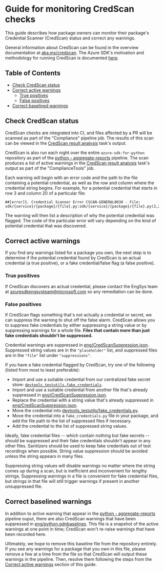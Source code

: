 # Guide for monitoring CredScan checks

This guide describes how package owners can monitor their package's Credential Scanner (CredScan) status and correct
any warnings.

General information about CredScan can be found in the overview documentation at [aka.ms/credscan][credscan_doc]. The
Azure SDK's motivation and methodology for running CredScan is documented [here][devops_doc].

## Table of Contents
- [Check CredScan status](#check-credscan-status)
- [Correct active warnings](#correct-active-warnings)
  - [True positives](#true-positives)
  - [False positives](#false-positives)
- [Correct baselined warnings](#correct-baselined-warnings)

## Check CredScan status

CredScan checks are integrated into CI, and files affected by a PR will be scanned as part of the "Compliance" pipeline
job. The results of this scan can be viewed in the [CredScan result analysis][ci_scan_output] task's output.

CredScan is also run each night over the entire `azure-sdk-for-python` repository as part of the
[python - aggregate-reports][aggregate_reports] pipeline. The scan produces a list of active warnings in the
[CredScan result analysis][aggregate_reports_output] task's output as part of the "ComplianceTools" job.

Each warning will begin with an error code and the path to the file containing a potential credential, as well as the
row and column where the credential string begins. For example, for a potential credential that starts in row 3 and
column 20 of a particular file:
```
##[error]1. Credential Scanner Error CSCAN-GENERAL0030 - File: sdk/{service}/{package}/{file}.py:sdk/{service}/{package}/{file}.py(3,20)
```

The warning will then list a description of why the potential credential was flagged. The code of the particular error
will vary depending on the kind of potential credential that was discovered.

## Correct active warnings

If you find any warnings listed for a package you own, the next step is to determine if the potential credential found
by CredScan is an actual credential (a true positive), or a fake credential/false flag (a false positive).

### True positives

If CredScan discovers an actual credential, please contact the EngSys team at azuresdkengsysteam@microsoft.com so any
remediation can be done.

### False positives

If CredScan flags something that's not actually a credential or secret, we can suppress the warning to shut off the
false alarm. CredScan allows you to suppress fake credentials by either suppressing a string value or by suppressing
warnings for a whole file. **Files that contain more than just fake credentials shouldn't be suppressed.**

Credential warnings are suppressed in [eng/CredScanSuppression.json][suppression_file]. Suppressed string values are in
the `"placeholder"` list, and suppressed files are in the `"file"` list under `"suppressions"`.

If you have a fake credential flagged by CredScan, try one of the following (listed from most to least preferable):
  - Import and use a suitable credential from our centralized fake secret store: [`devtools_testutils.fake_credentials`][fake_credentials].
  - Import and use a suitable credential from another file that's already suppressed in [eng/CredScanSuppression.json][suppression_file].
  - Replace the credential with a string value that's already suppressed in [eng/CredScanSuppression.json][suppression_file].
  - Move the credential into [devtools_testutils/fake_credentials.py][fake_credentials].
  - Move the credential into a `fake_credentials.py` file in your package, and add the file path to the list of suppressed files if necessary.
  - Add the credential to the list of suppressed string values.

Ideally, fake credential files -- which contain nothing but fake secrets -- should be suppressed and their fake
credentials shouldn't appear in any other files. Sanitizers should be used to keep fake credentials out of test
recordings when possible. String value suppression should be avoided unless the string appears in many files.

Suppressing string values will disable warnings no matter where the string comes up during a scan, but is inefficient
and inconvenient for lengthy strings. Suppressing warnings in a file is convenient for fake credential files, but
strings in that file will still trigger warnings if present in another unsuppressed file.

## Correct baselined warnings

In addition to active warning that appear in the [python - aggregate-reports][aggregate_reports] pipeline ouput, there
are also CredScan warnings that have been suppressed in [eng/python.gdnbaselines][baseline]. This file is a snapshot of
the active warnings at one point in time; CredScan won't re-raise warnings that have been recorded here.

Ultimately, we hope to remove this baseline file from the repository entirely. If you see any warnings for a package
that you own in this file, please remove a few at a time from the file so that CredScan will output these warnings in
the pipeline. Then, resolve them following the steps from the [Correct active warnings](#correct-active-warnings)
section of this guide.


[aggregate_reports]: https://dev.azure.com/azure-sdk/internal/_build?definitionId=1401&_a=summary
[aggregate_reports_output]: https://dev.azure.com/azure-sdk/internal/_build/results?buildId=1411446&view=logs&j=9e400fad-ff47-5b38-f9dc-cae2431972da&t=8613334a-c306-55ea-63ff-80c6e8e0a0ca
[baseline]: https://github.com/Azure/azure-sdk-for-python/blob/main/eng/python.gdnbaselines
[ci_scan_output]: https://dev.azure.com/azure-sdk/public/_build/results?buildId=1426258&view=logs&jobId=b70e5e73-bbb6-5567-0939-8415943fadb9&j=bc67675d-56bf-581f-e0a2-208848ba68ca&t=7eee3a58-6120-518b-7fcb-7e943712aa81
[credscan_doc]: https://aka.ms/credscan
[devops_doc]: https://dev.azure.com/azure-sdk/internal/_wiki/wikis/internal.wiki/413/Credential-Scan-Step-in-Pipeline
[fake_credentials]: https://github.com/Azure/azure-sdk-for-python/blob/main/eng/tools/azure-sdk-tools/devtools_testutils/fake_credentials.py
[suppression_file]: https://github.com/Azure/azure-sdk-for-python/blob/main/eng/CredScanSuppression.json
